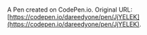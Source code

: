 # 

A Pen created on CodePen.io. Original URL: [https://codepen.io/dareedyone/pen/JjYELEK](https://codepen.io/dareedyone/pen/JjYELEK).


